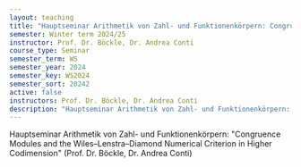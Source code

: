 ```yaml
---
layout: teaching
title: "Hauptseminar Arithmetik von Zahl- und Funktionenkörpern: Congruence Modules and the Wiles–Lenstra–Diamond Numerical Criterion in Higher Codimension (Prof. Dr. Böckle, Dr. Andrea Conti)"
semester: Winter term 2024/25
instructor: Prof. Dr. Böckle, Dr. Andrea Conti
course_type: Seminar
semester_term: WS
semester_year: 2024
semester_key: WS2024
semester_sort: 20242
active: false
instructors: Prof. Dr. Böckle, Dr. Andrea Conti
description: "Hauptseminar Arithmetik von Zahl- und Funktionenkörpern: Congruence Modules and the Wiles–Lenstra–Diamond Numerical Criterion in Higher Codimension (Prof. Dr. Böckle, Dr. Andrea Conti)"
---
```


Hauptseminar Arithmetik von Zahl- und Funktionenkörpern: "Congruence Modules and the Wiles–Lenstra–Diamond Numerical Criterion in Higher Codimension" (Prof. Dr. Böckle, Dr. Andrea Conti)

